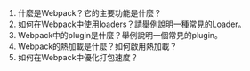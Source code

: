 

1. 什麼是Webpack？它的主要功能是什麼？
2. 如何在Webpack中使用loaders？請舉例說明一種常見的Loader。
3. Webpack中的plugin是什麼？舉例說明一個常見的plugin。
4. Webpack的熱加載是什麼？如何啟用熱加載？
5. 如何在Webpack中優化打包速度？